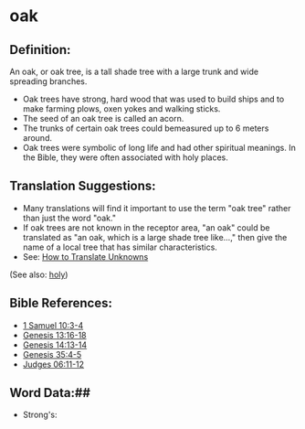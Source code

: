 # oak #

## Definition: ##

An oak, or oak tree,  is a tall shade tree with a large trunk and wide spreading branches.

* Oak trees have strong, hard wood that was used to build ships and to make farming plows, oxen yokes and walking sticks.
* The seed of an oak tree is called an acorn.
* The trunks of certain oak trees could bemeasured up to 6 meters around.
* Oak trees were symbolic of long life and had other spiritual meanings. In the Bible, they were often associated with holy places.

## Translation Suggestions: ##

* Many translations will find it important to use the term "oak tree" rather than just the word "oak."
* If oak trees are not known in the receptor area, "an oak" could be translated as "an oak, which is a large shade tree like…," then give the name of a local tree that has similar characteristics.
* See: [How to Translate Unknowns](rc://en/ta/man/translate/translate-unknown)

(See also: [holy](../kt/holy.md))

## Bible References: ##

* [1 Samuel 10:3-4](rc://en/tn/help/1sa/10/03)
* [Genesis 13:16-18](rc://en/tn/help/gen/13/16)
* [Genesis 14:13-14](rc://en/tn/help/gen/14/13)
* [Genesis 35:4-5](rc://en/tn/help/gen/35/04)
* [Judges 06:11-12](rc://en/tn/help/jdg/06/11)

## Word Data:##

* Strong's: 


